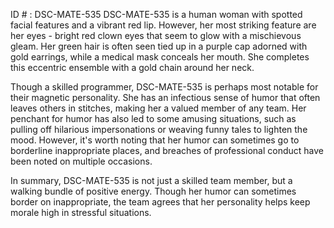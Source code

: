 ID # : DSC-MATE-535
DSC-MATE-535 is a human woman with spotted facial features and a vibrant red lip. However, her most striking feature are her eyes - bright red clown eyes that seem to glow with a mischievous gleam. Her green hair is often seen tied up in a purple cap adorned with gold earrings, while a medical mask conceals her mouth. She completes this eccentric ensemble with a gold chain around her neck.

Though a skilled programmer, DSC-MATE-535 is perhaps most notable for their magnetic personality. She has an infectious sense of humor that often leaves others in stitches, making her a valued member of any team. Her penchant for humor has also led to some amusing situations, such as pulling off hilarious impersonations or weaving funny tales to lighten the mood. However, it's worth noting that her humor can sometimes go to borderline inappropriate places, and breaches of professional conduct have been noted on multiple occasions.

In summary, DSC-MATE-535 is not just a skilled team member, but a walking bundle of positive energy. Though her humor can sometimes border on inappropriate, the team agrees that her personality helps keep morale high in stressful situations.